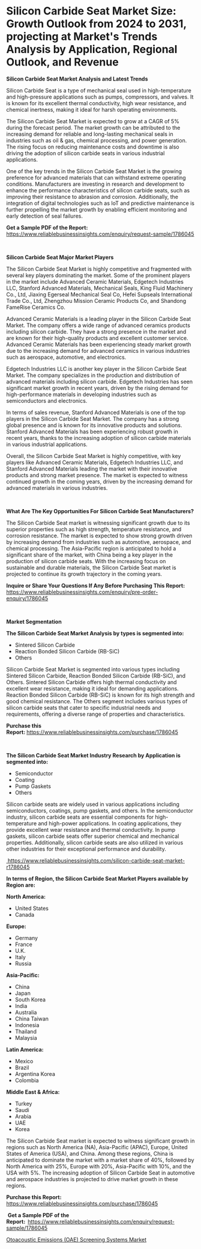 <p><h1>Silicon Carbide Seat Market Size: Growth Outlook from 2024 to 2031, projecting at Market's Trends Analysis by Application, Regional Outlook, and Revenue</h1></p><p><strong>Silicon Carbide Seat Market Analysis and Latest Trends</strong></p>
<p><p>Silicon Carbide Seat is a type of mechanical seal used in high-temperature and high-pressure applications such as pumps, compressors, and valves. It is known for its excellent thermal conductivity, high wear resistance, and chemical inertness, making it ideal for harsh operating environments.</p><p>The Silicon Carbide Seat Market is expected to grow at a CAGR of 5% during the forecast period. The market growth can be attributed to the increasing demand for reliable and long-lasting mechanical seals in industries such as oil & gas, chemical processing, and power generation. The rising focus on reducing maintenance costs and downtime is also driving the adoption of silicon carbide seats in various industrial applications.</p><p>One of the key trends in the Silicon Carbide Seat Market is the growing preference for advanced materials that can withstand extreme operating conditions. Manufacturers are investing in research and development to enhance the performance characteristics of silicon carbide seats, such as improving their resistance to abrasion and corrosion. Additionally, the integration of digital technologies such as IoT and predictive maintenance is further propelling the market growth by enabling efficient monitoring and early detection of seal failures.</p></p>
<p><strong>Get a Sample PDF of the Report:&nbsp;</strong> <a href="https://www.reliablebusinessinsights.com/enquiry/request-sample/1786045">https://www.reliablebusinessinsights.com/enquiry/request-sample/1786045</a></p>
<p>&nbsp;</p>
<p><strong>Silicon Carbide Seat Major Market Players</strong></p>
<p><p>The Silicon Carbide Seat Market is highly competitive and fragmented with several key players dominating the market. Some of the prominent players in the market include Advanced Ceramic Materials, Edgetech Industries LLC, Stanford Advanced Materials, Mechanical Seals, King Fluid Machinery Co., Ltd, Jiaxing Egerseal Mechanical Seal Co, Hefei Supseals International Trade Co., Ltd, Zhengzhou Mission Ceramic Products Co, and Shandong FameRise Ceramics Co.</p><p>Advanced Ceramic Materials is a leading player in the Silicon Carbide Seat Market. The company offers a wide range of advanced ceramics products including silicon carbide. They have a strong presence in the market and are known for their high-quality products and excellent customer service. Advanced Ceramic Materials has been experiencing steady market growth due to the increasing demand for advanced ceramics in various industries such as aerospace, automotive, and electronics.</p><p>Edgetech Industries LLC is another key player in the Silicon Carbide Seat Market. The company specializes in the production and distribution of advanced materials including silicon carbide. Edgetech Industries has seen significant market growth in recent years, driven by the rising demand for high-performance materials in developing industries such as semiconductors and electronics.</p><p>In terms of sales revenue, Stanford Advanced Materials is one of the top players in the Silicon Carbide Seat Market. The company has a strong global presence and is known for its innovative products and solutions. Stanford Advanced Materials has been experiencing robust growth in recent years, thanks to the increasing adoption of silicon carbide materials in various industrial applications.</p><p>Overall, the Silicon Carbide Seat Market is highly competitive, with key players like Advanced Ceramic Materials, Edgetech Industries LLC, and Stanford Advanced Materials leading the market with their innovative products and strong market presence. The market is expected to witness continued growth in the coming years, driven by the increasing demand for advanced materials in various industries.</p></p>
<p>&nbsp;</p>
<p><strong>What Are The Key Opportunities For Silicon Carbide Seat Manufacturers?</strong></p>
<p><p>The Silicon Carbide Seat market is witnessing significant growth due to its superior properties such as high strength, temperature resistance, and corrosion resistance. The market is expected to show strong growth driven by increasing demand from industries such as automotive, aerospace, and chemical processing. The Asia-Pacific region is anticipated to hold a significant share of the market, with China being a key player in the production of silicon carbide seats. With the increasing focus on sustainable and durable materials, the Silicon Carbide Seat market is projected to continue its growth trajectory in the coming years.</p></p>
<p><strong>Inquire or Share Your Questions If Any Before Purchasing This Report:</strong> <a href="https://www.reliablebusinessinsights.com/enquiry/pre-order-enquiry/1786045">https://www.reliablebusinessinsights.com/enquiry/pre-order-enquiry/1786045</a></p>
<p>&nbsp;</p>
<p><strong>Market Segmentation</strong></p>
<p><strong>The Silicon Carbide Seat Market Analysis by types is segmented into:</strong></p>
<p><ul><li>Sintered Silicon Carbide</li><li>Reaction Bonded Silicon Carbide (RB-SiC)</li><li>Others</li></ul></p>
<p><p>Silicon Carbide Seat Market is segmented into various types including Sintered Silicon Carbide, Reaction Bonded Silicon Carbide (RB-SiC), and Others. Sintered Silicon Carbide offers high thermal conductivity and excellent wear resistance, making it ideal for demanding applications. Reaction Bonded Silicon Carbide (RB-SiC) is known for its high strength and good chemical resistance. The Others segment includes various types of silicon carbide seats that cater to specific industrial needs and requirements, offering a diverse range of properties and characteristics.</p></p>
<p><strong>Purchase this Report:&nbsp;</strong><a href="https://www.reliablebusinessinsights.com/purchase/1786045">https://www.reliablebusinessinsights.com/purchase/1786045</a></p>
<p>&nbsp;</p>
<p><strong>The Silicon Carbide Seat Market Industry Research by Application is segmented into:</strong></p>
<p><ul><li>Semiconductor</li><li>Coating</li><li>Pump Gaskets</li><li>Others</li></ul></p>
<p><p>Silicon carbide seats are widely used in various applications including semiconductors, coatings, pump gaskets, and others. In the semiconductor industry, silicon carbide seats are essential components for high-temperature and high-power applications. In coating applications, they provide excellent wear resistance and thermal conductivity. In pump gaskets, silicon carbide seats offer superior chemical and mechanical properties. Additionally, silicon carbide seats are also utilized in various other industries for their exceptional performance and durability.</p></p>
<p><a href="https://www.reliablebusinessinsights.com/silicon-carbide-seat-market-r1786045">&nbsp;https://www.reliablebusinessinsights.com/silicon-carbide-seat-market-r1786045</a></p>
<p><strong>In terms of Region, the Silicon Carbide Seat Market Players available by Region are:</strong></p>
<p>
    <p> <strong> North America: </strong>
        <ul>
            <li>United States</li>
            <li>Canada</li>
        </ul>
        </p> 
    <p> <strong> Europe: </strong>
        <ul>
            <li>Germany</li>
            <li>France</li>
            <li>U.K.</li>
            <li>Italy</li>
            <li>Russia</li>
        </ul>
        </p> 
    <p> <strong> Asia-Pacific: </strong>
        <ul>
            <li>China</li>
            <li>Japan</li>
            <li>South Korea</li>
            <li>India</li>
            <li>Australia</li>
            <li>China Taiwan</li>
            <li>Indonesia</li>
            <li>Thailand</li>
            <li>Malaysia</li>
        </ul>
        </p> 
    <p> <strong> Latin America: </strong>
        <ul>
            <li>Mexico</li>
            <li>Brazil</li>
            <li>Argentina Korea</li>
            <li>Colombia</li>
        </ul>
        </p> 
    <p> <strong> Middle East & Africa: </strong>
        <ul>
            <li>Turkey</li>
            <li>Saudi</li>
            <li>Arabia</li>
            <li>UAE</li>
            <li>Korea</li>
        </ul>
    </p>
    </p>
<p><p>The Silicon Carbide Seat market is expected to witness significant growth in regions such as North America (NA), Asia-Pacific (APAC), Europe, United States of America (USA), and China. Among these regions, China is anticipated to dominate the market with a market share of 40%, followed by North America with 25%, Europe with 20%, Asia-Pacific with 10%, and the USA with 5%. The increasing adoption of Silicon Carbide Seat in automotive and aerospace industries is projected to drive market growth in these regions.</p></p>
<p><strong>Purchase this Report: </strong><a href="https://www.reliablebusinessinsights.com/purchase/1786045">https://www.reliablebusinessinsights.com/purchase/1786045</a></p>
<p>&nbsp;<strong>Get a Sample PDF of the Report:&nbsp;&nbsp;</strong><a href="https://www.reliablebusinessinsights.com/enquiry/request-sample/1786045">https://www.reliablebusinessinsights.com/enquiry/request-sample/1786045</a></p>
<p><strong></strong></p>
<p><p><a href="https://github.com/bushilahore52/Market-Research-Report-List-1/blob/main/otoacoustic-emissions-oae-screening-systems-market.md">Otoacoustic Emissions (OAE) Screening Systems Market</a></p></p>